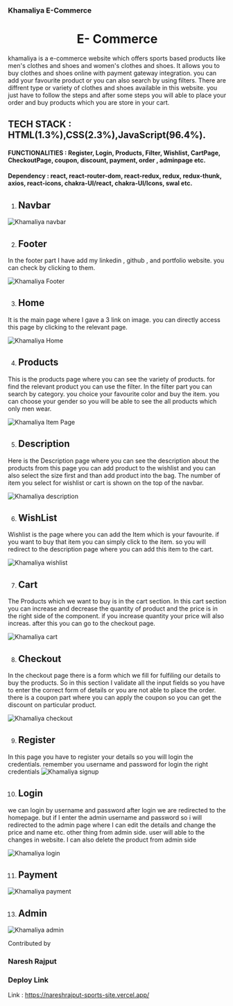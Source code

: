 ### Khamaliya E-Commerce

<h1 align="center"> E- Commerce </h1>

khamaliya is a e-commerce website which offers sports based products like men's clothes and shoes and women's clothes and shoes. It allows you to buy clothes and shoes online with payment gateway integration. you can add your favourite product or you can also search by using filters. There are diffrent type or variety of clothes and shoes available in this website. you just have to follow the steps and after some steps you will able to place your order and buy products which you are store in your cart. 

## TECH STACK : HTML(1.3%),CSS(2.3%),JavaScript(96.4%).

#### FUNCTIONALITIES : Register, Login, Products, Filter, Wishlist, CartPage, CheckoutPage, coupon, discount, payment, order , adminpage etc.

#### Dependency : react, react-router-dom, react-redux, redux, redux-thunk, axios, react-icons, chakra-UI/react, chakra-UI/Icons, swal etc.


1) <h2>Navbar </h2>


![Khamaliya navbar](https://user-images.githubusercontent.com/101567054/193954871-f9f6fb4a-d3cf-41a1-90d3-7af8905db3c4.png)

2) <h2>Footer</h2>

In the footer part I have add my linkedin , github , and portfolio website. you can check by clicking to them.


![Khamaliya Footer](https://user-images.githubusercontent.com/101567054/193954893-b818e77d-fac2-4fd7-b644-36f7e094d7e3.png)

3) <h2>Home</h2>

It is the main page where I gave a 3 link on image. you can directly access this page by clicking to the relevant page.


![Khamaliya Home](https://user-images.githubusercontent.com/101567054/193954926-e0857c27-321b-4534-8801-6530605994d3.png)

4) <h2>Products</h2>
This is the products page where you can see the variety of products. for find the relevant product you can use the filter. In the filter part you can search by category. you choice your favourite color and buy the item. you can choose your gender so you will be able to see the all products which only men wear.

![Khamaliya Item Page](https://user-images.githubusercontent.com/101567054/193954956-bd7ef665-efad-4f8b-b8c3-9603710883f1.png)


5) <h2>Description</h2>
Here is the Description page where you can see the description about the products from this page you can add product to the wishlist and you can also select the size first and than add product into the bag. The number of item you select for wishlist or cart is shown on the top of the navbar.


![Khamaliya description](https://user-images.githubusercontent.com/101567054/193954993-552e8c5f-28ee-461c-8ec1-d475eb417e9f.png)

6)  <h2>WishList</h2>

Wishlist is the page where you can add the Item which is your favourite. if you want to buy that item you can simply click to the item. so you will redirect to the description page where you can add this item to the cart.


![Khamaliya wishlist](https://user-images.githubusercontent.com/101567054/193955011-ba42a176-d086-4dd7-b440-b2d00950d1c7.png)

7) <h2>Cart</h2>

The Products which we want to buy is in the cart section. In this cart section you can increase and decrease the quantity of product and the price is in the right side of the component. if you increase quantity your price will also increas. after this you can go to the checkout page.


![Khamaliya cart](https://user-images.githubusercontent.com/101567054/193955021-72e1118f-a48a-4292-a48c-e868bfbe7624.png)

8) <h2> Checkout</h2>
 In the checkout page there is a form which we fill for fulfiling our details to buy the products. So in this section I validate all the input fields so you have to enter the correct form of details or you are not able to place the order. there is a coupon part where you can apply the coupon so you can get the discount on particular product.

![Khamaliya checkout](https://user-images.githubusercontent.com/101567054/193955033-90029f9e-bf04-4acc-87d3-674574429525.png)

9) <h2>Register</h2>

In this page you have to register your details so you will login the credentials. remember you username and password for login the right credentials
![Khamaliya signup](https://user-images.githubusercontent.com/101567054/193955043-36b33053-ba88-4300-90a3-19855c321c86.png)

10) <h2>Login</h2>

we can login by username and password after login we are redirected to the homepage. but if I enter the admin username and password so i will redirected to the admin page where I can edit the details and change the price and name etc. other thing from admin side. user will able to the changes in website. I can also delete the product from admin side 

![Khamaliya login](https://user-images.githubusercontent.com/101567054/193955058-bc540264-c193-4696-9774-b406e3df517e.png)

11) <h2>Payment</h2>

![Khamaliya payment](https://user-images.githubusercontent.com/101567054/193955077-487b6990-6f25-4b3e-90d7-0b9e01926d4c.png)

13) <h2>Admin</h2>


![Khamaliya admin](https://user-images.githubusercontent.com/101567054/193957519-a3141c95-4458-4583-b4d2-c81ac5fec3a1.png)




Contributed by

### Naresh Rajput

### Deploy Link

Link : https://nareshrajput-sports-site.vercel.app/
